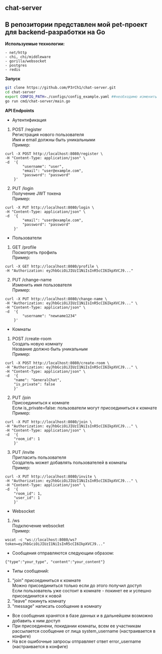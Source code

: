 ## chat-server
## В репозитории представлен мой pet-проект для backend-разработки на Go
**Используемые технологии:** 

```
- net/http
- chi, chi/middleware
- gorilla/websocket
- postgres
- redis
```

**Запуск**
```bash
git clone https://github.com/P3rCh1/chat-server.git
cd chat-server
export CONFIG_PATH=./configs/config_example.yaml ##необходимо изменить файл под систему
go run cmd/chat-server/main.go
```

**API Endpoints**

- Аутентификация

1) POST	/register  
Регистрация нового пользователя  
Имя и email должны быть уникальными  
Пример:
```
curl -X POST http://localhost:8080/register \
-H "Content-Type: application/json" \
-d  '{
        "username": "user",
        "email": "user@example.com",
        "password": "password"
    }'
```

2) PUT 	/login  
Получение JWT токена  
Пример:
```
curl -X PUT http://localhost:8080/login \
-H "Content-Type: application/json" \
-d  '{
        "email": "user@example.com",
        "password": "password"
    }'
```

- Пользователи  
1) GET	/profile  
Посмотреть профиль  
Пример:
```
curl -X GET http://localhost:8080/profile \
-H "Authorization: eyJhbGciOiJIUzI1NiIsInR5cCI6IkpXVCJ9..."
```

2) PUT	/change-name  
Изменить имя пользователя  
Пример:  
```
curl -X PUT http://localhost:8080/change-name \
-H "Authorization: eyJhbGciOiJIUzI1NiIsInR5cCI6IkpXVCJ9..." \
-H "Content-Type: application/json" \
-d  '{
        "username": "newname1234"
    }'
```

- Комнаты  
1) POST	/create-room  
Создать новую комнату  
Название должно быть уникальным  
Пример:
```
curl -X POST http://localhost:8080/create-room \
-H "Authorization: eyJhbGciOiJIUzI1NiIsInR5cCI6IkpXVCJ9..." \
-H "Content-Type: application/json" \
-d  '{
    "name": "GeneralChat",
    "is_private": false
    }'
```

2) PUT	    /join  
Присоединиться к комнате  
Если is_private=false: пользователи могут присоединиться к комнате  
Пример:
```
curl -X PUT http://localhost:8080/join \
-H "Authorization: eyJhbGciOiJIUzI1NiIsInR5cCI6IkpXVCJ9..." \
-H "Content-Type: application/json" \
-d  '{
    "room_id": 1
    }'
```

3) PUT	    /invite  
Пригласить пользователя  
Создатель может добавлять пользователей в комнаты  
Пример:
```
curl -X PUT http://localhost:8080/invite \
-H "Authorization: eyJhbGciOiJIUzI1NiIsInR5cCI6IkpXVCJ9..." \
-H "Content-Type: application/json" \
-d  '{
    "room_id": 1,
    "user_id": 1
    }'
```

- Websocket  
1) /ws  
Подключение websocket  
Пример:
```
wscat -c "ws://localhost:8080/ws?token=eyJhbGciOiJIUzI1NiIsInR5cCI6IkpXVCJ9..."
```

- Сообщения отправляются следующим образом:
```
{"type":"your_type", "content":"your_content"}
```
- Типы сообщений:
1) "join" присоединиться к комнате  
Можно присоединиться только если до этого получил доступ  
Если пользователь уже состоит в комнате - покинет ее и успешно присоединится к новой
2) "leave" покинуть комнату  
3) "message" написать сообщение в комнату

- Все сообщения хранятся в базе данных и в дальнейшем возможно добавить к ним доступ  
- При присоединени, покидании комнаты, всем ее участникам рассылается сообщение от лица system_username (настраивается в конфиге)  
- На все ошибочные запросы отправляет ответ error_username (настраивается в конфиге)